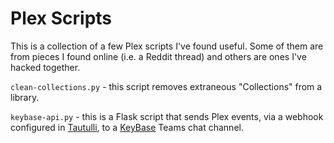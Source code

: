 Plex Scripts
============

This is a collection of a few Plex scripts I've found useful. Some of them are from pieces I found online (i.e. a
Reddit thread) and others are ones I've hacked together.

`clean-collections.py` - this script removes extraneous "Collections" from a library.

`keybase-api.py` - this is a Flask script that sends Plex events, via a webhook configured in 
[Tautulli](https://tautulli.com/), to a [KeyBase](https://keybase.io/Keybase) Teams chat channel.

